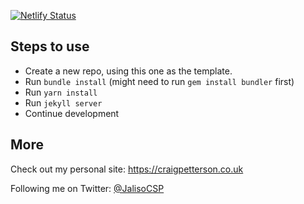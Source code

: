 [![Netlify Status](https://api.netlify.com/api/v1/badges/2d6ef4e0-f240-4fdf-9434-d6756a8e2fb9/deploy-status)](https://app.netlify.com/sites/silly-rosalind-46cc1c/deploys)

## Steps to use
- Create a new repo, using this one as the template.
- Run `bundle install` (might need to run `gem install bundler` first)
- Run `yarn install`
- Run `jekyll server`
- Continue development

## More

Check out my personal site: https://craigpetterson.co.uk

Following me on Twitter: [@JalisoCSP](https://twitter.com/JalisoCSP)
